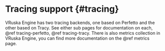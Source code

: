 # Tracing support {#tracing}

<!--
Copyright 2022, Collabora, Ltd. and the VRuska Engine contributors
SPDX-License-Identifier: BSL-1.0
-->

VRuska Engine has two tracing backends, one based on Perfetto and the other based on
Tracy. See either sub pages for documentation on each, @ref tracing-perfetto,
@ref tracing-tracy. There is also metrics collection in VRuska Engine, you can find
more documentation on the @ref metrics page.
